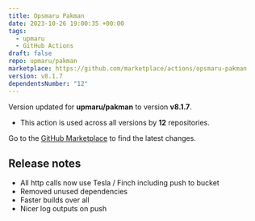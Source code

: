 ```yaml
---
title: Opsmaru Pakman
date: 2023-10-26 19:00:35 +00:00
tags:
  - upmaru
  - GitHub Actions
draft: false
repo: upmaru/pakman
marketplace: https://github.com/marketplace/actions/opsmaru-pakman
version: v8.1.7
dependentsNumber: "12"
---
```



Version updated for **upmaru/pakman** to version **v8.1.7**.
- This action is used across all versions by **12** repositories.

Go to the [GitHub Marketplace](https://github.com/marketplace/actions/opsmaru-pakman) to find the latest changes.

## Release notes

- All http calls now use Tesla / Finch including push to bucket
- Removed unused dependencies
- Faster builds over all
- Nicer log outputs on push
